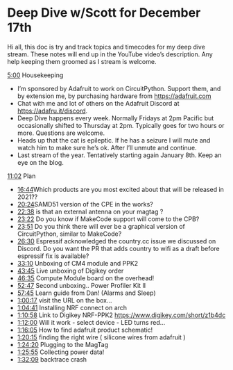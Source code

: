 # Deep Dive w/Scott for December 17th


Hi all, this doc is try and track topics and timecodes for my deep dive stream. These notes will end up in the YouTube video’s description. Any help keeping them groomed as I stream is welcome.


[5:00](https://www.youtube.com/watch?v=aOWp1GwT7Fs&t=300) Housekeeping
* I’m sponsored by Adafruit to work on CircuitPython. Support them, and by extension me, by purchasing hardware from https://adafruit.com
* Chat with me and lot of others on the Adafruit Discord at https://adafru.it/discord.
* Deep Dive happens every week. Normally Fridays at 2pm Pacific but occasionally shifted to Thursday at 2pm. Typically goes for two hours or more. Questions are welcome.
* Heads up that the cat is epileptic. If he has a seizure I will mute and watch him to make sure he’s ok. After I’ll unmute and continue.
* Last stream of the year. Tentatively starting again January 8th. Keep an eye on the blog.


[11:02](https://www.youtube.com/watch?v=aOWp1GwT7Fs&t=662) Plan
* [16:44](https://www.youtube.com/watch?v=aOWp1GwT7Fs&t=1004) ​Which products are you most excited about that will be released in 2021??
* [20:24](https://www.youtube.com/watch?v=aOWp1GwT7Fs&t=1224) ​SAMD51 version of the CPE in the works?
* [22:38](https://www.youtube.com/watch?v=aOWp1GwT7Fs&t=1358) is that an external antenna on your magtag ?
* [23:22](https://www.youtube.com/watch?v=aOWp1GwT7Fs&t=1402) Do you know if MakeCode support will come to the CPB?
* [23:51](https://www.youtube.com/watch?v=aOWp1GwT7Fs&t=1431) Do you think there will ever be a graphical version of CircuitPython, similar to MakeCode?
* [26:30](https://www.youtube.com/watch?v=aOWp1GwT7Fs&t=1590) Espressif acknowledged the country.cc issue we discussed on Discord. Do you want the PR that adds country to wifi as a draft before espressif fix is available?
* [33:10](https://www.youtube.com/watch?v=aOWp1GwT7Fs&t=1990) Unboxing of CM4 module and PPK2
* [43:45](https://www.youtube.com/watch?v=aOWp1GwT7Fs&t=2625) Live unboxing of Digikey order
* [46:35](https://www.youtube.com/watch?v=aOWp1GwT7Fs&t=2795) Compute Module board on the overhead!
* [52:47](https://www.youtube.com/watch?v=aOWp1GwT7Fs&t=3167) Second unboxing.. Power Profiler Kit II
* [57:45](https://www.youtube.com/watch?v=aOWp1GwT7Fs&t=3465) Learn guide from Dan! (Alarms and Sleep)
* [1:00:17](https://www.youtube.com/watch?v=aOWp1GwT7Fs&t=3617) visit the URL on the box…
* [1:04:41](https://www.youtube.com/watch?v=aOWp1GwT7Fs&t=3881) Installing NRF connect on arch
* [1:10:58](https://www.youtube.com/watch?v=aOWp1GwT7Fs&t=4258) Link to Digikey NRF-PPK2  https://www.digikey.com/short/z1b4dc
* [1:12:00](https://www.youtube.com/watch?v=aOWp1GwT7Fs&t=4320) Will it work - select device - LED turns red...
* [1:16:05](https://www.youtube.com/watch?v=aOWp1GwT7Fs&t=4565) How to find adafruit product schematic!
* [1:20:15](https://www.youtube.com/watch?v=aOWp1GwT7Fs&t=4815) finding the right wire ( silicone wires from adafruit )
* [1:24:20](https://www.youtube.com/watch?v=aOWp1GwT7Fs&t=5060) Plugging to the MagTag
* [1:25:55](https://www.youtube.com/watch?v=aOWp1GwT7Fs&t=5155) Collecting power data!
* [1:32:09](https://www.youtube.com/watch?v=aOWp1GwT7Fs&t=5529) backtrace crash
